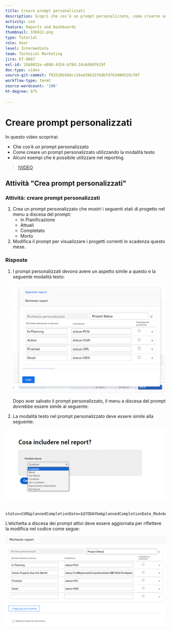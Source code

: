 ```yaml
---
title: Creare prompt personalizzati
description: Scopri che cos’è un prompt personalizzato, come crearne uno personalizzato utilizzando la modalità testo e alcuni esempi che è possibile utilizzare nel reporting in Workfront.
activity: use
feature: Reports and Dashboards
thumbnail: 336822.png
type: Tutorial
role: User
level: Intermediate
team: Technical Marketing
jira: KT-9087
exl-id: 1bb0832e-e888-4154-b78d-24c6d69f629f
doc-type: video
source-git-commit: f03518b568cc24ad39b32f6dbfd763400529cf0f
workflow-type: tm+mt
source-wordcount: '198'
ht-degree: 97%

---
```


# Creare prompt personalizzati

In questo video scoprirai:

* Che cos’è un prompt personalizzato
* Come creare un prompt personalizzato utilizzando la modalità testo
* Alcuni esempi che è possibile utilizzare nel reporting

>[!VIDEO](https://video.tv.adobe.com/v/336822/?quality=12&learn=on)

## Attività &quot;Crea prompt personalizzati&quot;


### Attività: creare prompt personalizzati

1. Crea un prompt personalizzato che mostri i seguenti stati di progetto nel menu a discesa del prompt:
   * In Pianificazione
   * Attuali
   * Completato
   * Morto
1. Modifica il prompt per visualizzare i progetti correnti in scadenza questo mese.

### Risposte

1. I prompt personalizzati devono avere un aspetto simile a questo e la seguente modalità testo:

   ![Immagine della schermata per creare un nuovo filtro in modalità testo](assets/cp-01.png)

   Dopo aver salvato il prompt personalizzato, il menu a discesa del prompt dovrebbe essere simile al seguente:

1. La modalità testo nel prompt personalizzato deve essere simile alla seguente:

![Immagine della schermata per creare un nuovo filtro in modalità testo](assets/cp-02.png)

```
   status=CUR&plannedCompletionDate=$$TODAYbm&plannedCompletionDate_Mod=between&plannedCompletionDate_Range=$$TODAYem 
```

L’etichetta a discesa dei prompt attivi deve essere aggiornata per riflettere la modifica nel codice come segue:

![Immagine della schermata per creare un nuovo filtro in modalità testo](assets/cp-02a.png)
